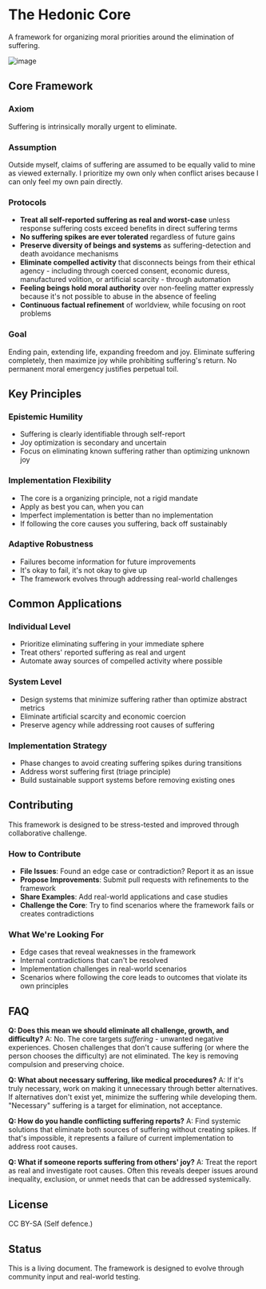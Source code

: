 # The Hedonic Core

A framework for organizing moral priorities around the elimination of suffering.

![image](https://github.com/user-attachments/assets/36b6c6f3-5690-400e-9214-3782b634d4e3)

## Core Framework

### Axiom
Suffering is intrinsically morally urgent to eliminate.

### Assumption
Outside myself, claims of suffering are assumed to be equally valid to mine as viewed externally. I prioritize my own only when conflict arises because I can only feel my own pain directly.

### Protocols
- **Treat all self-reported suffering as real and worst-case** unless response suffering costs exceed benefits in direct suffering terms
- **No suffering spikes are ever tolerated** regardless of future gains
- **Preserve diversity of beings and systems** as suffering-detection and death avoidance mechanisms
- **Eliminate compelled activity** that disconnects beings from their ethical agency - including through coerced consent, economic duress, manufactured volition, or artificial scarcity - through automation
- **Feeling beings hold moral authority** over non-feeling matter expressly because it's not possible to abuse in the absence of feeling
- **Continuous factual refinement** of worldview, while focusing on root problems

### Goal
Ending pain, extending life, expanding freedom and joy. Eliminate suffering completely, then maximize joy while prohibiting suffering's return. No permanent moral emergency justifies perpetual toil.

## Key Principles

### Epistemic Humility
- Suffering is clearly identifiable through self-report
- Joy optimization is secondary and uncertain
- Focus on eliminating known suffering rather than optimizing unknown joy

### Implementation Flexibility
- The core is a organizing principle, not a rigid mandate
- Apply as best you can, when you can
- Imperfect implementation is better than no implementation
- If following the core causes you suffering, back off sustainably

### Adaptive Robustness
- Failures become information for future improvements
- It's okay to fail, it's not okay to give up
- The framework evolves through addressing real-world challenges

## Common Applications

### Individual Level
- Prioritize eliminating suffering in your immediate sphere
- Treat others' reported suffering as real and urgent
- Automate away sources of compelled activity where possible

### System Level
- Design systems that minimize suffering rather than optimize abstract metrics
- Eliminate artificial scarcity and economic coercion
- Preserve agency while addressing root causes of suffering

### Implementation Strategy
- Phase changes to avoid creating suffering spikes during transitions
- Address worst suffering first (triage principle)
- Build sustainable support systems before removing existing ones

## Contributing

This framework is designed to be stress-tested and improved through collaborative challenge.

### How to Contribute
- **File Issues**: Found an edge case or contradiction? Report it as an issue
- **Propose Improvements**: Submit pull requests with refinements to the framework
- **Share Examples**: Add real-world applications and case studies
- **Challenge the Core**: Try to find scenarios where the framework fails or creates contradictions

### What We're Looking For
- Edge cases that reveal weaknesses in the framework
- Internal contradictions that can't be resolved
- Implementation challenges in real-world scenarios
- Scenarios where following the core leads to outcomes that violate its own principles

## FAQ

**Q: Does this mean we should eliminate all challenge, growth, and difficulty?**
A: No. The core targets *suffering* - unwanted negative experiences. Chosen challenges that don't cause suffering (or where the person chooses the difficulty) are not eliminated. The key is removing compulsion and preserving choice.

**Q: What about necessary suffering, like medical procedures?**
A: If it's truly necessary, work on making it unnecessary through better alternatives. If alternatives don't exist yet, minimize the suffering while developing them. "Necessary" suffering is a target for elimination, not acceptance.

**Q: How do you handle conflicting suffering reports?**
A: Find systemic solutions that eliminate both sources of suffering without creating spikes. If that's impossible, it represents a failure of current implementation to address root causes.

**Q: What if someone reports suffering from others' joy?**
A: Treat the report as real and investigate root causes. Often this reveals deeper issues around inequality, exclusion, or unmet needs that can be addressed systemically.

## License

CC BY-SA (Self defence.)

## Status

This is a living document. The framework is designed to evolve through community input and real-world testing.
